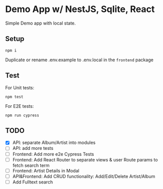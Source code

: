 # Demo App w/ NestJS, Sqlite, React

Simple Demo app with local state.

## Setup

`npm i`

Duplicate or rename .env.example to .env.local in the `frontend` package

## Test

For Unit tests:

`npm test`

For E2E tests:

`npm run cypress`

## TODO

- [x] API: separate Album/Artist into modules
- [ ] API: add more tests
- [ ] Frontend: Add more e2e Cypress Tests
- [ ] Frontend: Add React Router to separate views & user Route params to fetch search term
- [ ] Frontend: Artist Details in Modal
- [ ] API&Frontend: Add CRUD functionality: Add/Edit/Delete Artist/Album
- [ ] Add Fulltext search
